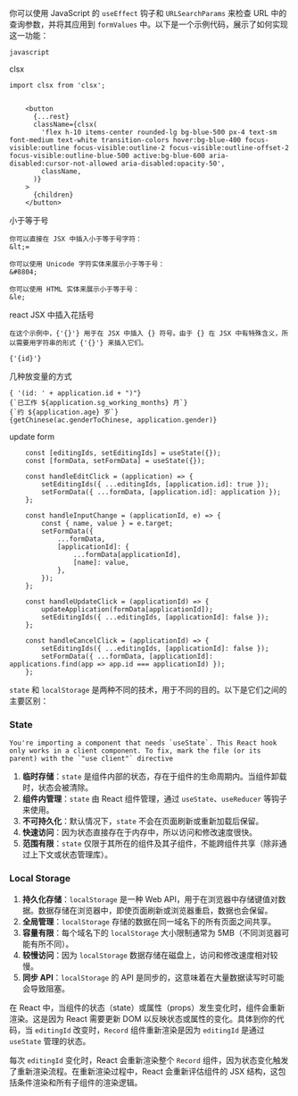 







你可以使用 JavaScript 的 `useEffect` 钩子和 `URLSearchParams` 来检查 URL 中的查询参数，并将其应用到 `formValues` 中。以下是一个示例代码，展示了如何实现这一功能：

```
javascript
```







clsx

```react
import clsx from 'clsx';


	<button
      {...rest}
      className={clsx(
        'flex h-10 items-center rounded-lg bg-blue-500 px-4 text-sm font-medium text-white transition-colors hover:bg-blue-400 focus-visible:outline focus-visible:outline-2 focus-visible:outline-offset-2 focus-visible:outline-blue-500 active:bg-blue-600 aria-disabled:cursor-not-allowed aria-disabled:opacity-50',
        className,
      )}
    >
      {children}
    </button>
```





小于等于号

```
你可以直接在 JSX 中插入小于等于号字符：
&lt;=

你可以使用 Unicode 字符实体来展示小于等于号：
&#8804;

你可以使用 HTML 实体来展示小于等于号：
&le;
```



react JSX 中插入花括号

```
在这个示例中，{'{}'} 用于在 JSX 中插入 {} 符号。由于 {} 在 JSX 中有特殊含义，所以需要用字符串的形式 {'{}'} 来插入它们。

{'{id}'} 
```



几种放变量的方式

```
{ '(id: ' + application.id + ")"}
{`已工作 ${application.sg_working_months} 月`}
{`约 ${application.age} 岁`}
{getChinese(ac.genderToChinese, application.gender)}
```





update form

```
    const [editingIds, setEditingIds] = useState({});
    const [formData, setFormData] = useState({});

    const handleEditClick = (application) => {
        setEditingIds({ ...editingIds, [application.id]: true });
        setFormData({ ...formData, [application.id]: application });
    };

    const handleInputChange = (applicationId, e) => {
        const { name, value } = e.target;
        setFormData({
            ...formData,
            [applicationId]: {
                ...formData[applicationId],
                [name]: value,
            },
        });
    };

    const handleUpdateClick = (applicationId) => {
        updateApplication(formData[applicationId]);
        setEditingIds({ ...editingIds, [applicationId]: false });
    };

    const handleCancelClick = (applicationId) => {
        setEditingIds({ ...editingIds, [applicationId]: false });
        setFormData({ ...formData, [applicationId]: applications.find(app => app.id === applicationId) });
    };
```





`state` 和 `localStorage` 是两种不同的技术，用于不同的目的。以下是它们之间的主要区别：

### State

```
You're importing a component that needs `useState`. This React hook only works in a client component. To fix, mark the file (or its parent) with the `"use client"` directive
```

1. **临时存储**：`state` 是组件内部的状态，存在于组件的生命周期内。当组件卸载时，状态会被清除。
2. **组件内管理**：`state` 由 React 组件管理，通过 `useState`、`useReducer` 等钩子来使用。
3. **不可持久化**：默认情况下，`state` 不会在页面刷新或重新加载后保留。
4. **快速访问**：因为状态直接存在于内存中，所以访问和修改速度很快。
5. **范围有限**：`state` 仅限于其所在的组件及其子组件，不能跨组件共享（除非通过上下文或状态管理库）。

### Local Storage

1. **持久化存储**：`localStorage` 是一种 Web API，用于在浏览器中存储键值对数据。数据存储在浏览器中，即使页面刷新或浏览器重启，数据也会保留。
2. **全局管理**：`localStorage` 存储的数据在同一域名下的所有页面之间共享。
3. **容量有限**：每个域名下的 `localStorage` 大小限制通常为 5MB（不同浏览器可能有所不同）。
4. **较慢访问**：因为 `localStorage` 数据存储在磁盘上，访问和修改速度相对较慢。
5. **同步 API**：`localStorage` 的 API 是同步的，这意味着在大量数据读写时可能会导致阻塞。





在 React 中，当组件的状态（state）或属性（props）发生变化时，组件会重新渲染。这是因为 React 需要更新 DOM 以反映状态或属性的变化。具体到你的代码，当 `editingId` 改变时，`Record` 组件重新渲染是因为 `editingId` 是通过 `useState` 管理的状态。

每次 `editingId` 变化时，React 会重新渲染整个 `Record` 组件，因为状态变化触发了重新渲染流程。在重新渲染过程中，React 会重新评估组件的 JSX 结构，这包括条件渲染和所有子组件的渲染逻辑。
